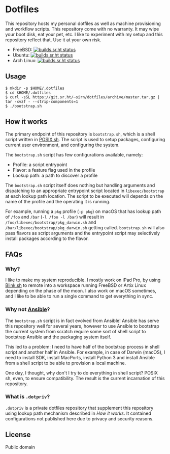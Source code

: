 # Dotfiles

This repository hosts my personal dotfiles as well as machine provisioning and workflow scripts. This repository come with no warranty. It may wipe your boot disk, eat your pet, etc. I like to experiment with my setup and this repository reflect that. Use it at your own risk.

-   FreeBSD: [![builds.sr.ht status](https://builds.sr.ht/~sirn/dotfiles/freebsd.yml.svg)](https://builds.sr.ht/~sirn/dotfiles/freebsd.yml?)
-   Ubuntu: [![builds.sr.ht status](https://builds.sr.ht/~sirn/dotfiles/ubuntu.yml.svg)](https://builds.sr.ht/~sirn/dotfiles/ubuntu.yml?)
-   Arch Linux: [![builds.sr.ht status](https://builds.sr.ht/~sirn/dotfiles/arch.yml.svg)](https://builds.sr.ht/~sirn/dotfiles/arch.yml?)

## Usage

```shell
$ mkdir -p $HOME/.dotfiles
$ cd $HOME/.dotfiles
$ curl -sSL https://git.sr.ht/~sirn/dotfiles/archive/master.tar.gz | tar -xvzf - --strip-components=1
$ ./bootstrap.sh
```

## How it works

The primary endpoint of this repository is `bootstrap.sh`, which is a shell script written in [POSIX sh](https://askubuntu.com/questions/1059265/). The script is used to setup packages, configuring current user environment, and configuring the system.

The `bootstrap.sh` script has few configurations available, namely:

-   Profile: a script entrypoint
-   Flavor: a feature flag used in the profile
-   Lookup path: a path to discover a profile

The `bootstrap.sh` script itself does nothing but handling arguments and dispatching to an appropriate entrypoint script located in `libexec/bootstrap` at each lookup path location. The script to be executed will depends on the name of the profile and the operating it is running.

For example, running a `pkg` profile (`-p pkg`) on macOS that has lookup path of `/foo` and `/bar` (`-l /foo -l /bar`) will result in `/foo/libexec/bootstrap/pkg_darwin.sh` and `/bar/libexec/bootstrap/pkg_darwin.sh` getting called. `bootstrap.sh` will also pass flavors as script arguments and the entrypoint script may selectively install packages according to the flavor.

## FAQs

### Why?

I like to make my system reproducible. I mostly work on iPad Pro, by using [Blink.sh](http://www.blink.sh) to remote into a workspace running FreeBSD or Artix Linux depending on the phase of the moon. I also work on macOS sometimes, and I like to be able to run a single command to get everything in sync.

### Why not [Ansible](https://www.ansible.com)?

The `bootstrap.sh` script is in fact evolved from Ansible! Ansible has serve this repository well for several years, however to use Ansible to bootstrap the current system from scratch require some sort of shell script to bootstrap Ansible and the packaging system itself.

This led to a problem: I need to have half of the bootstrap process in shell script and another half in Ansible. For example, in case of Darwin (macOS), I need to install SDK, install MacPorts, install Python 3 and install Ansible from a shell script to be able to provision a local machine.

One day, I thought, why don't I try to do everything in shell script? POSIX sh, even, to ensure compatibility. The result is the current incarnation of this repository.

### What is `.dotpriv`?

`.dotpriv` is a private dotfiles repository that supplement this repository using lookup path mechanism described in _How it works_. It contained configurations not published here due to privacy and security reasons.

## License

Public domain

